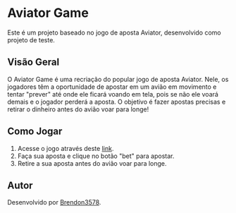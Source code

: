 # Aviator Game

Este é um projeto baseado no jogo de aposta Aviator, desenvolvido como projeto de teste.

## Visão Geral

O Aviator Game é uma recriação do popular jogo de aposta Aviator. Nele, os jogadores têm a oportunidade de apostar em um avião em movimento e tentar "prever" até onde ele ficará voando em tela, pois se não ele voará demais e o jogador perderá a aposta. O objetivo é fazer apostas precisas e retirar o dinheiro antes do avião voar para longe!

## Como Jogar

1. Acesse o jogo através deste [link](https://brendon3578.github.io/aviator-game-test/src/index.html).
2. Faça sua aposta e clique no botão "bet" para apostar.
3. Retire a sua aposta antes do avião voar para longe.
<!-- 4. Ganhe pontos com base na precisão da sua aposta e no nível de dificuldade do voo. -->

<!-- ## Contribuição

Contribuições são bem-vindas! Sinta-se à vontade para abrir issues caso encontre algum problema ou sugestão. Se desejar contribuir com código, faça um fork do repositório, faça suas alterações e abra um pull request. -->

<!-- ## Licença

Este projeto está licenciado sob a Licença MIT. Consulte o arquivo LICENSE.md para obter mais detalhes. -->

## Autor

Desenvolvido por [Brendon3578](https://github.com/Brendon3578).
